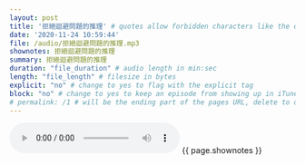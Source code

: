 ```yaml
---
layout: post
title: '拒絕迴避問題的推理' # quotes allow forbidden characters like the colon
date: '2020-11-24 10:59:44'
file: /audio/拒絕迴避問題的推理.mp3
shownotes: 拒絕迴避問題的推理
summary: 拒絕迴避問題的推理
duration: "file_duration" # audio length in min:sec
length: "file_length" # filesize in bytes
explicit: "no" # change to yes to flag with the explicit tag
block: "no" # change to yes to keep an episode from showing up in iTunes
# permalink: /1 # will be the ending part of the pages URL, delete to default to the title
---
```


<audio controls>
<source src="{{site.url}}{{site.baseurl}}{{ page.file }}" type="audio/x-mp3">
Your browser does not support the audio element.
</audio>
{{ page.shownotes }}
